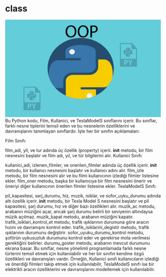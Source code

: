 # class
![App Screenshot](https://github.com/firengizz099/class-OOP/blob/main/class.png?raw=true)
Bu Python kodu, Film, Kullanici, ve TeslaModelS sınıflarını içerir. Bu sınıflar, farklı nesne tiplerini temsil eden ve bu nesnelerin özelliklerini ve davranışlarını tanımlayan sınıflardır. İşte her bir sınıfın açıklamaları:

Film Sınıfı:

film_adi, yil, ve tur adında üç özellik (property) içerir.
__init__ metodu, bir film nesnesini başlatır ve film adı, yıl, ve tür bilgilerini alır.
Kullanici Sınıfı:

kullanici_adi, izlenen_filmler, ve onerilen_filmler adında üç özellik içerir.
__init__ metodu, bir kullanıcı nesnesini başlatır ve kullanıcı adını alır.
film_izle metodu, bir film nesnesini alır ve bu filmi kullanıcının izlediği filmler listesine ekler.
film_oner metodu, başka bir kullanıcıya bir film nesnesini önerir ve öneriyi diğer kullanıcının önerilen filmler listesine ekler.
TeslaModelS Sınıfı:

pil_kapasitesi, sarj_durumu, hiz, muzik, isiklar, ve sofor_uyku_durumu adında altı özellik içerir.
__init__ metodu, bir Tesla Model S nesnesini başlatır ve pil kapasitesi, şarj durumu, hız ve diğer bazı özellikleri alır.
muzik_ac metodu, arabanın müziğini açar, ancak şarj durumu belirli bir seviyenin altındaysa müzik açılmaz.
muzik_kapat metodu, arabanın müziğini kapatır.
trafik_isiklari_kontrol_et metodu, trafik ışıklarının durumuna göre aracın hızını ve davranışını kontrol eder.
trafik_isiklarini_degistir metodu, trafik ışıklarının durumunu değiştirir.
sofor_uyuku_durumu_kontrol metodu, şoförün uykusuzluk durumunu kontrol eder ve gerekirse mola verilmesi gerektiğini belirler.
durumu_goster metodu, arabanın mevcut durumunu ekrana basar.
Bu sınıflar, nesne yönelimli programlamada farklı nesne türlerini temsil etmek için kullanılabilir ve her bir sınıfın kendine özgü özellikleri ve davranışları vardır. Örneğin, Kullanici sınıfı kullanıcıların izlediği ve önerdiği filmleri takip etmek için kullanılabilir, TeslaModelS sınıfı ise bir elektrikli aracın özelliklerini ve davranışlarını modellemek için kullanılabilir.
